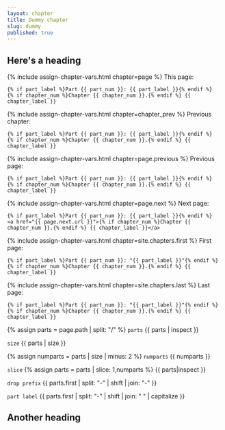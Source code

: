 ```yaml
---
layout: chapter
title: Dummy chapter
slug: dummy
published: true
---
```


## Here's a heading

{% include assign-chapter-vars.html chapter=page %}
This page:

    {% if part_label %}Part {{ part_num }}: {{ part_label }}{% endif %}
    {% if chapter_num %}Chapter {{ chapter_num }}.{% endif %} {{ chapter_label }}
    
{% include assign-chapter-vars.html chapter=chapter_prev %}
Previous chapter:

    {% if part_label %}Part {{ part_num }}: {{ part_label }}{% endif %}
    {% if chapter_num %}Chapter {{ chapter_num }}.{% endif %} {{ chapter_label }}

{% include assign-chapter-vars.html chapter=page.previous %}
Previous page:

    {% if part_label %}Part {{ part_num }}: {{ part_label }}{% endif %}
    {% if chapter_num %}Chapter {{ chapter_num }}.{% endif %} {{ chapter_label }}
    
{% include assign-chapter-vars.html chapter=page.next %}
Next page:

    {% if part_label %}Part {{ part_num }}: {{ part_label }}{% endif %}
    <a href="{{ page.next.url }}">{% if chapter_num %}Chapter {{ chapter_num }}.{% endif %} {{ chapter_label }}</a>

{% include assign-chapter-vars.html chapter=site.chapters.first %}
First page:

    {% if part_label %}Part {{ part_num }}: "{{ part_label }}"{% endif %}
    {% if chapter_num %}Chapter {{ chapter_num }}.{% endif %} {{ chapter_label }}

{% include assign-chapter-vars.html chapter=site.chapters.last %}
Last page:

    {% if part_label %}Part {{ part_num }}: "{{ part_label }}"{% endif %}
    {% if chapter_num %}Chapter {{ chapter_num }}.{% endif %} {{ chapter_label }}

{% assign parts = page.path | split: "/" %}
`parts` {{ parts | inspect }}

`size` {{ parts | size }}

{% assign numparts = parts | size | minus: 2 %}
`numparts` {{ numparts }}

`slice` {% assign parts = parts | slice: 1,numparts %} {{ parts|inspect }}

`drop prefix` {{ parts.first | split: "-" | shift | join: "-" }}

`part label` {{ parts.first | split: "-" | shift | join: " " | capitalize }}

## Another heading
